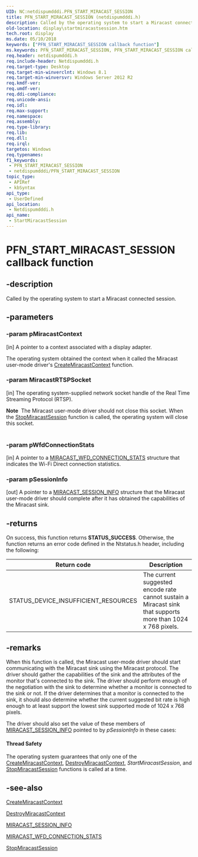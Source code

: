 ```yaml
---
UID: NC:netdispumdddi.PFN_START_MIRACAST_SESSION
title: PFN_START_MIRACAST_SESSION (netdispumdddi.h)
description: Called by the operating system to start a Miracast connected session.
old-location: display\startmiracastsession.htm
tech.root: display
ms.date: 05/10/2018
keywords: ["PFN_START_MIRACAST_SESSION callback function"]
ms.keywords: PFN_START_MIRACAST_SESSION, PFN_START_MIRACAST_SESSION callback, StartMiracastSession, StartMiracastSession callback function [Display Devices], display.startmiracastsession, netdispumdddi/StartMiracastSession
req.header: netdispumdddi.h
req.include-header: Netdispumdddi.h
req.target-type: Desktop
req.target-min-winverclnt: Windows 8.1
req.target-min-winversvr: Windows Server 2012 R2
req.kmdf-ver: 
req.umdf-ver: 
req.ddi-compliance: 
req.unicode-ansi: 
req.idl: 
req.max-support: 
req.namespace: 
req.assembly: 
req.type-library: 
req.lib: 
req.dll: 
req.irql: 
targetos: Windows
req.typenames: 
f1_keywords:
 - PFN_START_MIRACAST_SESSION
 - netdispumdddi/PFN_START_MIRACAST_SESSION
topic_type:
 - APIRef
 - kbSyntax
api_type:
 - UserDefined
api_location:
 - Netdispumdddi.h
api_name:
 - StartMiracastSession
---
```


# PFN_START_MIRACAST_SESSION callback function


## -description

Called by the operating system to start a Miracast connected session.

## -parameters

### -param pMiracastContext 

[in]
A pointer to a context associated with a display adapter.

The operating system obtained the context when it called the Miracast user-mode driver's <a href="/windows-hardware/drivers/ddi/netdispumdddi/nc-netdispumdddi-pfn_create_miracast_context">CreateMiracastContext</a> function.

### -param MiracastRTSPSocket 

[in]
The operating system-supplied network socket handle of the Real Time Streaming Protocol (RTSP). 

<div class="alert"><b>Note</b>  The Miracast user-mode driver should not close this socket. When the <a href="/windows-hardware/drivers/ddi/netdispumdddi/nc-netdispumdddi-pfn_stop_miracast_session">StopMiracastSession</a> function is called, the operating system will close this socket.</div>
<div> </div>

### -param pWfdConnectionStats 

[in]
A pointer to a <a href="/windows-hardware/drivers/ddi/netdispumdddi/ns-netdispumdddi-miracast_wfd_connection_stats">MIRACAST_WFD_CONNECTION_STATS</a> structure that indicates the Wi-Fi Direct connection statistics.

### -param pSessionInfo 

[out]
A pointer to a <a href="/windows-hardware/drivers/ddi/netdispumdddi/ns-netdispumdddi-miracast_session_info">MIRACAST_SESSION_INFO</a> structure that the Miracast user-mode driver should complete after it has obtained the capabilities of the Miracast sink.

## -returns

On success, this function returns <b>STATUS_SUCCESS</b>. Otherwise, the function returns an error code defined in the Ntstatus.h header, including the following:

|Return code|Description|
|--- |--- |
|STATUS_DEVICE_INSUFFICIENT_RESOURCES|The current suggested encode rate cannot sustain a Miracast sink that supports more than 1024 x 768 pixels.|

## -remarks

When this function is called, the Miracast user-mode driver should start communicating with the Miracast sink using the Miracast protocol. The driver should  gather the capabilities of the sink and the attributes of the monitor that's connected to the sink.  The driver should perform enough of the negotiation with the sink to determine whether a monitor is connected to the sink or not. If the driver determines that a monitor is connected to the sink, it should also determine whether the current suggested bit rate is high enough to at least support the lowest sink supported mode of 1024 x 768 pixels.

The driver should also set the value of these members of <a href="/windows-hardware/drivers/ddi/netdispumdddi/ns-netdispumdddi-miracast_session_info">MIRACAST_SESSION_INFO</a> pointed to by <i>pSessionInfo</i> in these cases:




#### Thread Safety

The operating system guarantees that only one of the <a href="/windows-hardware/drivers/ddi/netdispumdddi/nc-netdispumdddi-pfn_create_miracast_context">CreateMiracastContext</a>, <a href="/windows-hardware/drivers/ddi/netdispumdddi/nc-netdispumdddi-pfn_destroy_miracast_context">DestroyMiracastContext</a>, <i>StartMiracastSession</i>, and <a href="/windows-hardware/drivers/ddi/netdispumdddi/nc-netdispumdddi-pfn_stop_miracast_session">StopMiracastSession</a> functions is called at a time.

## -see-also

<a href="/windows-hardware/drivers/ddi/netdispumdddi/nc-netdispumdddi-pfn_create_miracast_context">CreateMiracastContext</a>



<a href="/windows-hardware/drivers/ddi/netdispumdddi/nc-netdispumdddi-pfn_destroy_miracast_context">DestroyMiracastContext</a>



<a href="/windows-hardware/drivers/ddi/netdispumdddi/ns-netdispumdddi-miracast_session_info">MIRACAST_SESSION_INFO</a>



<a href="/windows-hardware/drivers/ddi/netdispumdddi/ns-netdispumdddi-miracast_wfd_connection_stats">MIRACAST_WFD_CONNECTION_STATS</a>



<a href="/windows-hardware/drivers/ddi/netdispumdddi/nc-netdispumdddi-pfn_stop_miracast_session">StopMiracastSession</a>
